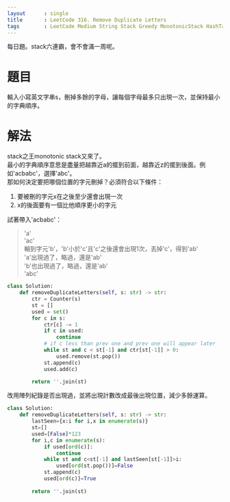 ```yaml
---
layout      : single
title       : LeetCode 316. Remove Duplicate Letters
tags 		: LeetCode Medium String Stack Greedy MonotonicStack HashTable
---
```

每日題。stack六連霸，會不會滿一周呢。 

# 題目
輸入小寫英文字串s，刪掉多餘的字母，讓每個字母最多只出現一次，並保持最小的字典順序。

# 解法
stack之王monotonic stack又來了。  
最小的字典順序意思是盡量把越靠近a的擺到前面，越靠近z的擺到後面。例如'acbabc'，選擇'abc'。  
那如何決定要把哪個位置的字元刪掉？必須符合以下條件：  
1. 要被刪的字元x在之後至少還會出現一次  
2. x的後面要有一個比他順序更小的字元

試著帶入'acbabc'：  
> 'a'  
> 'ac'  
> 輪到字元'b'，'b'小於'c'且'c'之後還會出現1次，丟掉'c'，得到'ab'  
> 'a'出現過了，略過，還是'ab'  
> 'b'也出現過了，略過，還是'ab'  
> 'abc'  

```python
class Solution:
    def removeDuplicateLetters(self, s: str) -> str:
        ctr = Counter(s)
        st = []
        used = set()
        for c in s:
            ctr[c] -= 1
            if c in used:
                continue
            # if c less than prev one and prev one will appear later
            while st and c < st[-1] and ctr[st[-1]] > 0:
                used.remove(st.pop())
            st.append(c)
            used.add(c)

        return ''.join(st)
```

改用陣列紀錄是否出現過，並將出現計數改成最後出現位置，減少多餘運算。

```python
class Solution:
    def removeDuplicateLetters(self, s: str) -> str:
        lastSeen={x:i for i,x in enumerate(s)}
        st=[]
        used=[False]*123
        for i,c in enumerate(s):
            if used[ord(c)]:
                continue
            while st and c<st[-1] and lastSeen[st[-1]]>i:
                used[ord(st.pop())]=False
            st.append(c)
            used[ord(c)]=True
            
        return ''.join(st)
```

